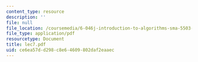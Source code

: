 ```yaml
---
content_type: resource
description: ''
file: null
file_location: /coursemedia/6-046j-introduction-to-algorithms-sma-5503-fall-2005/ce6ea57dd298c8e64609802daf2eaaec_lec7.pdf
file_type: application/pdf
resourcetype: Document
title: lec7.pdf
uid: ce6ea57d-d298-c8e6-4609-802daf2eaaec
---
```

